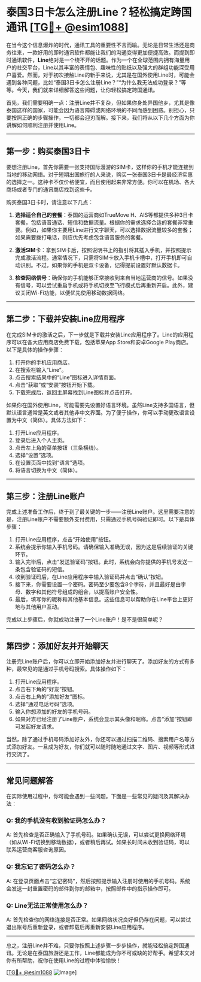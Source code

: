 # 泰国3日卡怎么注册Line？轻松搞定跨国通讯 [[TG💪+ @esim1088](https://t.me/s/esim1088)]

在当今这个信息爆炸的时代，通讯工具的重要性不言而喻。无论是日常生活还是商务往来，一款好用的即时通讯软件都能让我们的沟通变得更加便捷高效。而提到即时通讯软件，**Line**绝对是一个绕不开的话题。作为一个在全球范围内拥有海量用户的社交平台，Line以其丰富的表情包、趣味性的贴纸以及强大的群组功能深受用户喜爱。然而，对于初次接触Line的新手来说，尤其是在国外使用Line时，可能会遇到各种问题，比如“泰国3日卡怎么注册Line？”“为什么我无法成功登录？”等等。今天，我们就来详细解答这些问题，让你轻松搞定跨国通讯。

首先，我们需要明确一点：注册Line并不复杂，但如果你身处异国他乡，尤其是像泰国这样的国家，可能会因为语言障碍或网络环境的不同而感到困惑。别担心，只要按照正确的步骤操作，一切都会迎刃而解。接下来，我们将从以下几个方面为你讲解如何顺利注册并使用Line。

---

## 第一步：购买泰国3日卡

要想注册Line，首先你需要一张支持国际漫游的SIM卡，这样你的手机才能连接到当地的移动网络。对于短期出国旅行的人来说，购买一张泰国3日卡是最经济实惠的选择之一。这种卡不仅价格便宜，而且使用起来非常方便。你可以在机场、各大商场或者专门的通讯商店找到这些卡。

购买泰国3日卡时，请注意以下几点：

1. **选择适合自己的套餐**：泰国的运营商如TrueMove H、AIS等都提供多种3日卡套餐，包括语音通话、短信和数据流量。根据你的需求选择合适的套餐非常重要。例如，如果你主要用Line进行文字聊天，可以选择数据流量较多的套餐；如果需要拨打电话，则应优先考虑包含语音服务的套餐。

2. **激活SIM卡**：拿到SIM卡后，按照说明书上的指引将其插入手机，并按照提示完成激活流程。通常情况下，只需将SIM卡放入手机卡槽中，打开手机即可自动识别。不过，如果你的手机是双卡设备，记得提前设置好默认数据卡。

3. **检查网络信号**：确保你的手机能够正常接收到来自当地运营商的信号。如果没有信号，可以尝试重启手机或将手机切换至飞行模式后再重新开启。此外，建议关闭Wi-Fi功能，以便优先使用移动数据网络。

---

## 第二步：下载并安装Line应用程序

在完成SIM卡的激活之后，下一步就是下载并安装Line应用程序了。Line的应用程序可以在各大应用商店免费下载，包括苹果App Store和安卓Google Play商店。以下是具体的操作步骤：

1. 打开你的手机应用商店。
2. 在搜索栏输入“Line”。
3. 点击搜索结果中的“Line”图标进入详情页面。
4. 点击“获取”或“安装”按钮开始下载。
5. 下载完成后，返回主屏幕找到Line图标并点击打开。

如果你在国外使用Line，可能需要先设置好语言环境。虽然Line支持多国语言，但默认语言通常是英文或者其他非中文界面。为了便于操作，你可以手动更改语言设置为中文（简体）。具体方法如下：

1. 打开Line应用程序。
2. 登录后进入个人主页。
3. 点击左上角的菜单按钮（三条横线）。
4. 选择“设置”选项。
5. 在设置页面中找到“语言”选项。
6. 将语言切换为中文（简体）。

---

## 第三步：注册Line账户

完成上述准备工作后，终于到了最关键的一步——注册Line账户。这里需要注意的是，注册Line账户不需要额外支付费用，只需通过手机号码验证即可。以下是具体步骤：

1. 打开Line应用程序，点击“开始使用”按钮。
2. 系统会提示你输入手机号码。请确保输入准确无误，因为这是后续验证的关键环节。
3. 输入完毕后，点击“发送验证码”按钮。此时，系统会向你提供的手机号发送一条包含验证码的短信。
4. 收到验证码后，在Line应用程序中输入验证码并点击“确认”按钮。
5. 接下来，你需要设置一个密码。密码至少要包含8个字符，并且最好是由字母、数字和其他符号组成的组合，以提高账户安全性。
6. 最后，填写你的昵称和其他基本信息。这些信息可以帮助你在Line平台上更好地与其他用户互动。

完成以上步骤后，你就成功注册了一个Line账户！是不是很简单呢？

---

## 第四步：添加好友并开始聊天

注册完Line账户后，你可以立即开始添加好友并进行聊天了。添加好友的方式有多种，最常见的是通过手机号码搜索。具体操作如下：

1. 打开Line应用程序。
2. 点击右下角的“好友”按钮。
3. 点击右上角的“添加好友”图标。
4. 选择“通过电话号码”选项。
5. 输入你想添加的好友的手机号码。
6. 如果对方已经注册了Line账户，系统会显示其头像和昵称。点击“添加”按钮即可发起好友请求。

当然，除了通过手机号码添加好友外，你还可以通过扫描二维码、搜索用户名等方式添加好友。一旦成为好友，你们就可以随时随地通过文字、图片、视频等形式进行交流了。

---

## 常见问题解答

在实际使用过程中，你可能会遇到一些问题。下面是一些常见的疑问及其解决办法：

### Q: 我的手机没有收到验证码怎么办？
A: 首先检查是否正确输入了手机号码。如果确认无误，可以尝试更换网络环境（如从Wi-Fi切换到移动数据），或者稍后再试。如果长时间未收到验证码，可以联系运营商客服咨询原因。

### Q: 我忘记了密码怎么办？
A: 在登录页面点击“忘记密码”，然后按照提示输入注册时使用的手机号码。系统会发送一封重置密码的邮件到你的邮箱中，按照邮件中的指示操作即可。

### Q: Line无法正常使用怎么办？
A: 首先检查你的网络连接是否正常。如果网络状况良好但仍存在问题，可以尝试退出账号后重新登录，或者卸载后再重新安装Line应用程序。

---

总之，注册Line并不难，只要你按照上述步骤一步步操作，就能轻松搞定跨国通讯。无论是在泰国旅游还是工作，Line都能成为你不可或缺的好帮手。希望本文对你有所帮助，祝你在使用Line的过程中体验愉快！

[[TG💪+ @esim1088](https://t.me/s/esim1088) ![Image](https://i.postimg.cc/4NQfJmqS/Snipaste-2025-05-13-00-14-12.png)]